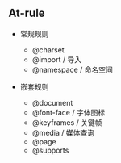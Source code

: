 ## At-rule
+ 常规规则
    - @charset
    - @import / 导入
    - @namespace / 命名空间

+ 嵌套规则
    - @document
    - @font-face / 字体图标
    - @keyframes / 关键帧
    - @media / 媒体查询
    - @page 
    - @supports
